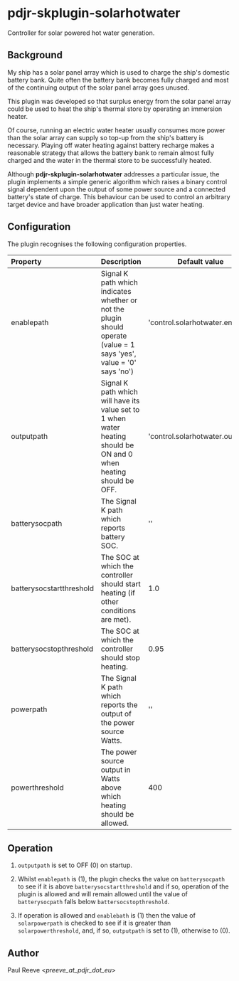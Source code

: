 # pdjr-skplugin-solarhotwater

Controller for solar powered hot water generation.

## Background

My ship has a solar panel array which is used to charge the ship's
domestic battery bank.
Quite often the battery bank becomes fully charged and most of the
continuing output of the solar panel array goes unused.

This plugin was developed so that surplus energy from the solar panel
array could be used to heat the ship's thermal store by operating an
immersion heater.

Of course, running an electric water heater usually consumes more power
than the solar array can supply so top-up from the ship's battery is
necessary.
Playing off water heating against battery recharge makes a reasonable
strategy that allows the battery bank to remain almost fully charged
and the water in the thermal store to be successfully heated.

Although **pdjr-skplugin-solarhotwater** addresses a particular
issue, the plugin implements a simple generic algorithm which raises
a binary control signal dependent upon the output of some power source
and a connected battery's state of charge.
This behaviour can be used to control an arbitrary target device and
have broader application than just water heating.

## Configuration

The plugin recognises the following configuration properties.

Property                 | Description | Default value
:----------------------- | :--- | ---
enablepath               | Signal K path which indicates whether or not the plugin should operate (value = 1 says 'yes', value = '0' says 'no') | 'control.solarhotwater.enabled'
outputpath               | Signal K path which will have its value set to 1 when water heating should be ON and 0 when heating should be OFF. | 'control.solarhotwater.output'
batterysocpath           | The Signal K path which reports battery SOC. | ''
batterysocstartthreshold | The SOC at which the controller should start heating (if other conditions are met). | 1.0
batterysocstopthreshold  | The SOC at which the controller should stop heating. | 0.95
powerpath                | The Signal K path which reports the output of the power source Watts. | ''
powerthreshold           | The power source output in Watts above which heating should be allowed. | 400

## Operation

1. ```outputpath``` is set to OFF (0) on startup.

2. Whilst ```enablepath``` is (1), the plugin checks the value on
   ```batterysocpath``` to see if it is above
   ```batterysocstartthreshold``` and if so, operation of the plugin
   is allowed and will remain allowed until the value of
   ```batterysocpath``` falls below ```battersocstopthreshold```.

3. If operation is allowed and ```enablebath``` is (1) then the value
   of ```solarpowerpath``` is checked to see if it is greater than
   ```solarpowerthreshold```, and, if so, ```outputpath``` is set to
   (1), otherwise to (0).

## Author

Paul Reeve <*preeve_at_pdjr_dot_eu*>
